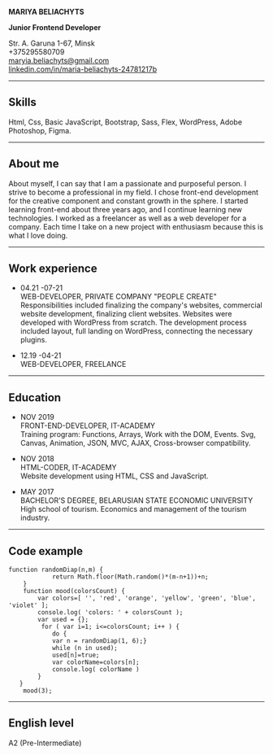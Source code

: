 **MARIYA BELIACHYTS**

**Junior Frontend Developer**

Str. A. Garuna 1-67, Minsk<br>
+375295580709<br>
maryia.beliachyts@gmail.com<br>
[linkedin.com/in/maria-beliachyts-24781217b](https://www.linkedin.com/in/maria-beliachyts-24781217b/)

---

## Skills

Html, Css, Basic JavaScript, Bootstrap, Sass, Flex, WordPress, Adobe Photoshop, Figma.

---

## About me

About myself, I can say that I am a passionate and purposeful person. I strive to become a professional in my field. I chose front-end development for the creative component and constant growth in the sphere. I started learning front-end about three years ago, and I continue learning new technologies. I worked as a freelancer as well as a web developer for a company. Each time I take on a new project with enthusiasm because this is what I love doing.

---

## Work experience

- 04.21 -07-21<br>
  WEB-DEVELOPER, PRIVATE COMPANY "PEOPLE CREATE"<br>
  Responsibilities included finalizing the company's websites, commercial website development, finalizing client websites. Websites were developed with WordPress from scratch. The development process included layout, full landing on WordPress, connecting the necessary plugins.

- 12.19 -04-21<br>
  WEB-DEVELOPER, FREELANCE

---

## Education

- NOV 2019<br>
  FRONT-END-DEVELOPER, IT-ACADEMY<br>
  Training program: Functions, Arrays, Work with the DOM, Events. Svg, Canvas, Animation, JSON, MVC, AJAX, Cross-browser compatibility.

- NOV 2018<br>
  HTML-CODER, IT-ACADEMY<br>
  Website development using HTML, CSS and JavaScript.

- MAY 2017<br>
  BACHELOR'S DEGREE, BELARUSIAN STATE ECONOMIC UNIVERSITY<br>
  High school of tourism. Economics and management of the tourism industry.

---

## Code example

```
function randomDiap(n,m) {
            return Math.floor(Math.random()*(m-n+1))+n;
    }
    function mood(colorsCount) {
        var colors=[ '', 'red', 'orange', 'yellow', 'green', 'blue', 'violet' ];
        console.log( 'colors: ' + colorsCount );
        var used = {};
         for ( var i=1; i<=colorsCount; i++ ) {
            do {
            var n = randomDiap(1, 6);}
            while (n in used);
            used[n]=true;
            var colorName=colors[n];
            console.log( colorName )
        }
   }
    mood(3);
```

---

## English level

A2 (Pre-Intermediate)
